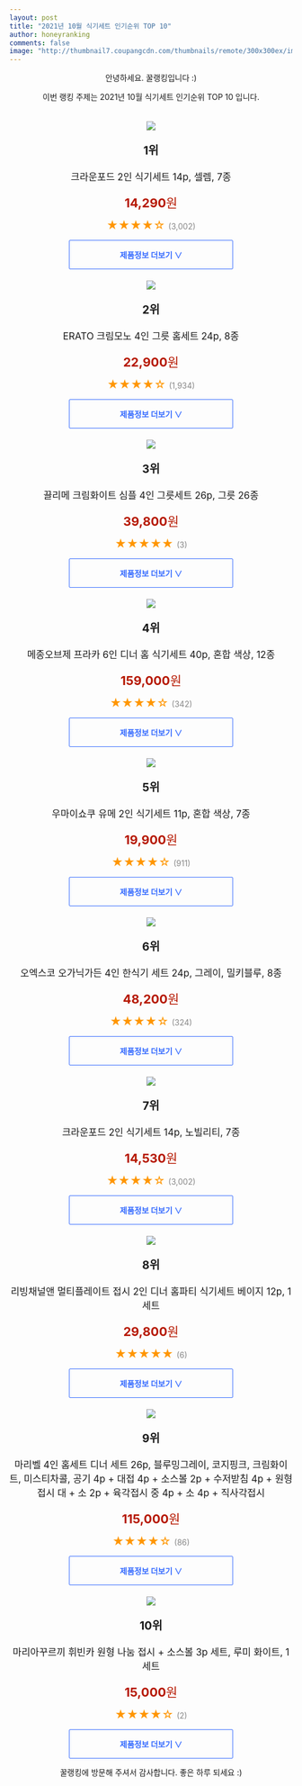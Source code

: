 ```yaml
--- 
layout: post 
title: "2021년 10월 식기세트 인기순위 TOP 10" 
author: honeyranking 
comments: false 
image: "http://thumbnail7.coupangcdn.com/thumbnails/remote/300x300ex/image/retail/images/7854283583686-fe88f4a6-8e3c-4c16-bab1-f04fb2b036c4.jpg" 
--- 
```

<p style="text-align: center;">안녕하세요. 꿀랭킹입니다 :)</p> <p style="text-align: center;">이번 랭킹 주제는 2021년 10월 식기세트 인기순위 TOP 10 입니다.</p><center><img src="http://thumbnail7.coupangcdn.com/thumbnails/remote/300x300ex/image/retail/images/7854283583686-fe88f4a6-8e3c-4c16-bab1-f04fb2b036c4.jpg" style="margin-top:20px" /></center> <p style="text-align: center; font-size: 20px"><b>1위</b></p> <p style="text-align: center; font-size: 17px">크라운포드 2인 식기세트 14p, 셀렘, 7종</p> <p style="text-align: center;"><span style="color: #b61800; font-size: 22px;"><b>14,290</b>원</span></p> <p style="text-align: center;"><span style="color: #ff9600; font-size: 20px;">★★★★☆ </span><span style="color: #878787;">(3,002)</span></p> <center><a href="https://coupa.ng/b9HELz"> <div style="font-size: 14px; display: inline-block; padding: 15px 90px; color: #346aff; border-radius: 2px; border: 1px solid #346aff; cursor: pointer;"><b>제품정보 더보기 &or;</b></div> </a></center><center><img src="http://thumbnail6.coupangcdn.com/thumbnails/remote/300x300ex/image/retail/images/178362216681969-df7078a8-3f25-486b-85ac-2af60e788d22.jpg" style="margin-top:20px" /></center> <p style="text-align: center; font-size: 20px"><b>2위</b></p> <p style="text-align: center; font-size: 17px">ERATO 크림모노 4인 그릇 홈세트 24p, 8종</p> <p style="text-align: center;"><span style="color: #b61800; font-size: 22px;"><b>22,900</b>원</span></p> <p style="text-align: center;"><span style="color: #ff9600; font-size: 20px;">★★★★☆ </span><span style="color: #878787;">(1,934)</span></p> <center><a href="https://coupa.ng/b9HELA"> <div style="font-size: 14px; display: inline-block; padding: 15px 90px; color: #346aff; border-radius: 2px; border: 1px solid #346aff; cursor: pointer;"><b>제품정보 더보기 &or;</b></div> </a></center><center><img src="http://thumbnail9.coupangcdn.com/thumbnails/remote/300x300ex/image/rs_quotation_api/cz2hb8xa/010eb7601e994791b6101bd24616e42f.jpg" style="margin-top:20px" /></center> <p style="text-align: center; font-size: 20px"><b>3위</b></p> <p style="text-align: center; font-size: 17px">끌리메 크림화이트 심플 4인 그릇세트 26p, 그릇 26종</p> <p style="text-align: center;"><span style="color: #b61800; font-size: 22px;"><b>39,800</b>원</span></p> <p style="text-align: center;"><span style="color: #ff9600; font-size: 20px;">★★★★★ </span><span style="color: #878787;">(3)</span></p> <center><a href="https://coupa.ng/b9HELB"> <div style="font-size: 14px; display: inline-block; padding: 15px 90px; color: #346aff; border-radius: 2px; border: 1px solid #346aff; cursor: pointer;"><b>제품정보 더보기 &or;</b></div> </a></center><center><img src="http://thumbnail6.coupangcdn.com/thumbnails/remote/300x300ex/image/retail/images/2309819294974-dc477520-cce9-4fd3-9f4a-eefc5e71e67e.jpg" style="margin-top:20px" /></center> <p style="text-align: center; font-size: 20px"><b>4위</b></p> <p style="text-align: center; font-size: 17px">메종오브제 프라카 6인 디너 홈 식기세트 40p, 혼합 색상, 12종</p> <p style="text-align: center;"><span style="color: #b61800; font-size: 22px;"><b>159,000</b>원</span></p> <p style="text-align: center;"><span style="color: #ff9600; font-size: 20px;">★★★★☆ </span><span style="color: #878787;">(342)</span></p> <center><a href="https://coupa.ng/b9HELC"> <div style="font-size: 14px; display: inline-block; padding: 15px 90px; color: #346aff; border-radius: 2px; border: 1px solid #346aff; cursor: pointer;"><b>제품정보 더보기 &or;</b></div> </a></center><center><img src="http://thumbnail8.coupangcdn.com/thumbnails/remote/300x300ex/image/retail/images/89422110635269-990c9754-513b-467e-8137-064f86220e5e.jpg" style="margin-top:20px" /></center> <p style="text-align: center; font-size: 20px"><b>5위</b></p> <p style="text-align: center; font-size: 17px">우마이쇼쿠 유메 2인 식기세트 11p, 혼합 색상, 7종</p> <p style="text-align: center;"><span style="color: #b61800; font-size: 22px;"><b>19,900</b>원</span></p> <p style="text-align: center;"><span style="color: #ff9600; font-size: 20px;">★★★★☆ </span><span style="color: #878787;">(911)</span></p> <center><a href="https://coupa.ng/b9HELD"> <div style="font-size: 14px; display: inline-block; padding: 15px 90px; color: #346aff; border-radius: 2px; border: 1px solid #346aff; cursor: pointer;"><b>제품정보 더보기 &or;</b></div> </a></center><center><img src="http://thumbnail10.coupangcdn.com/thumbnails/remote/300x300ex/image/retail/images/332449407274147-1b9cd7d4-1ef0-40f6-b21b-8cce79c9ea09.jpg" style="margin-top:20px" /></center> <p style="text-align: center; font-size: 20px"><b>6위</b></p> <p style="text-align: center; font-size: 17px">오엑스코 오가닉가든 4인 한식기 세트 24p, 그레이, 밀키블루, 8종</p> <p style="text-align: center;"><span style="color: #b61800; font-size: 22px;"><b>48,200</b>원</span></p> <p style="text-align: center;"><span style="color: #ff9600; font-size: 20px;">★★★★☆ </span><span style="color: #878787;">(324)</span></p> <center><a href="https://coupa.ng/b9HELE"> <div style="font-size: 14px; display: inline-block; padding: 15px 90px; color: #346aff; border-radius: 2px; border: 1px solid #346aff; cursor: pointer;"><b>제품정보 더보기 &or;</b></div> </a></center><center><img src="http://thumbnail9.coupangcdn.com/thumbnails/remote/300x300ex/image/retail/images/29388608198201-d7a1514d-08d7-47e7-8ef2-167d73f6357e.jpg" style="margin-top:20px" /></center> <p style="text-align: center; font-size: 20px"><b>7위</b></p> <p style="text-align: center; font-size: 17px">크라운포드 2인 식기세트 14p, 노빌리티, 7종</p> <p style="text-align: center;"><span style="color: #b61800; font-size: 22px;"><b>14,530</b>원</span></p> <p style="text-align: center;"><span style="color: #ff9600; font-size: 20px;">★★★★☆ </span><span style="color: #878787;">(3,002)</span></p> <center><a href="https://coupa.ng/b9HELF"> <div style="font-size: 14px; display: inline-block; padding: 15px 90px; color: #346aff; border-radius: 2px; border: 1px solid #346aff; cursor: pointer;"><b>제품정보 더보기 &or;</b></div> </a></center><center><img src="http://thumbnail7.coupangcdn.com/thumbnails/remote/300x300ex/image/rs_quotation_api/0ea7/6aa5ad39dd191141f1fb9e4a3f41c14085da6fd17bf1b50ac506813fd14c.jpg" style="margin-top:20px" /></center> <p style="text-align: center; font-size: 20px"><b>8위</b></p> <p style="text-align: center; font-size: 17px">리빙채널앤 멀티플레이트 접시 2인 디너 홈파티 식기세트 베이지 12p, 1세트</p> <p style="text-align: center;"><span style="color: #b61800; font-size: 22px;"><b>29,800</b>원</span></p> <p style="text-align: center;"><span style="color: #ff9600; font-size: 20px;">★★★★★ </span><span style="color: #878787;">(6)</span></p> <center><a href="https://coupa.ng/b9HELI"> <div style="font-size: 14px; display: inline-block; padding: 15px 90px; color: #346aff; border-radius: 2px; border: 1px solid #346aff; cursor: pointer;"><b>제품정보 더보기 &or;</b></div> </a></center><center><img src="http://thumbnail10.coupangcdn.com/thumbnails/remote/300x300ex/image/retail/images/2020/06/08/18/4/dedb8e23-c4d4-4f18-a612-a6dd9215d24d.jpg" style="margin-top:20px" /></center> <p style="text-align: center; font-size: 20px"><b>9위</b></p> <p style="text-align: center; font-size: 17px">마리벨 4인 홈세트 디너 세트 26p, 블루밍그레이, 코지핑크, 크림화이트, 미스티차콜, 공기 4p + 대접 4p + 소스볼 2p + 수저받침 4p + 원형접시 대 + 소 2p + 육각접시 중 4p + 소 4p + 직사각접시</p> <p style="text-align: center;"><span style="color: #b61800; font-size: 22px;"><b>115,000</b>원</span></p> <p style="text-align: center;"><span style="color: #ff9600; font-size: 20px;">★★★★☆ </span><span style="color: #878787;">(86)</span></p> <center><a href="https://coupa.ng/b9HELJ"> <div style="font-size: 14px; display: inline-block; padding: 15px 90px; color: #346aff; border-radius: 2px; border: 1px solid #346aff; cursor: pointer;"><b>제품정보 더보기 &or;</b></div> </a></center><center><img src="http://thumbnail8.coupangcdn.com/thumbnails/remote/300x300ex/image/vendor_inventory/263a/8559fca4d05c46b293aa63a440fc2a6e31e06f3979d7e318b7fcb7896c65.jpg" style="margin-top:20px" /></center> <p style="text-align: center; font-size: 20px"><b>10위</b></p> <p style="text-align: center; font-size: 17px">마리아꾸르끼 휘빈카 원형 나눔 접시 + 소스볼 3p 세트, 루미 화이트, 1세트</p> <p style="text-align: center;"><span style="color: #b61800; font-size: 22px;"><b>15,000</b>원</span></p> <p style="text-align: center;"><span style="color: #ff9600; font-size: 20px;">★★★★☆ </span><span style="color: #878787;">(2)</span></p> <center><a href="https://coupa.ng/b9HELK"> <div style="font-size: 14px; display: inline-block; padding: 15px 90px; color: #346aff; border-radius: 2px; border: 1px solid #346aff; cursor: pointer;"><b>제품정보 더보기 &or;</b></div> </a></center> <p style="text-align: center;">꿀랭킹에 방문해 주셔서 감사합니다. 좋은 하루 되세요 :)</p>
